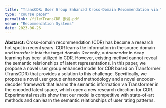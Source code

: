 ```yaml
---
title: "TransCDR: User Group Enhanced Cross-Domain Recommendation via Transformers"
type: "course paper"
permalink: /file/TransCDR_张诚.pdf
venue: "Recommendation Systems"
date: 2023-06-26
---
```


**Abstarct:** Cross-domain recommendation (CDR) has become a research hot spot in recent years. CDR learns the information in the source domain and transfer it into the target domain. Recently, autoencoder in deep learning has been utilized in CDR. However, existing method cannot reveal the semantic relationships of latent representations. In this paper, we propose a novel user group enhanced model for CDR based on Transformer (TransCDR) that provides a solution to this challenge. Specifically, we propose a novel user group enhanced methodology and a novel encoder-decoder framework that learns the semantic information via Transformer in the encoded latent space, which open a new research direction for CDR. Experimental results show that our model is competitive with state-of-art methods and can learn the semantic relationships of user rating patterns.
